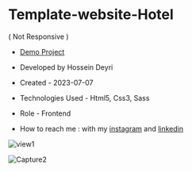 # Template-website-Hotel
( Not Responsive )

- [Demo Project](https://hossein-deyri.github.io/Template-website-Hotel/)

- Developed by Hossein Deyri

- Created - 2023-07-07

- Technologies Used - Html5, Css3, Sass 

- Role - Frontend

- How to reach me : with my [instagram](https://www.instagram.com/hossein.deyri_web) and [linkedin](https://www.linkedin.com/in/hossein-deyri)

![view1](https://github.com/hossein-deyri/Hotel/assets/136192436/842e440d-09de-4ddd-95e9-46bbc16609c0)

![Capture2](https://github.com/hossein-deyri/Hotel/assets/136192436/77d36510-49f3-4be6-9f54-0926537adf04)
